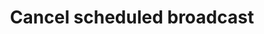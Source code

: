 ---
title: Cancel scheduled broadcast
excerpt: The method is used for cancelling a scheduled broadcast.
api:
  file: yespoio.json
  operationId: deleteBroadcast
deprecated: false
hidden: false
metadata:
  title: ''
  description: ''
  robots: index
next:
  description: ''
---